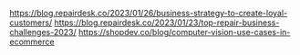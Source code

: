 https://blog.repairdesk.co/2023/01/26/business-strategy-to-create-loyal-customers/
https://blog.repairdesk.co/2023/01/23/top-repair-business-challenges-2023/
https://shopdev.co/blog/computer-vision-use-cases-in-ecommerce
